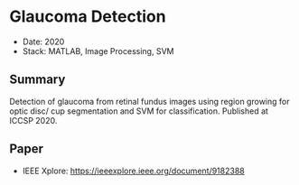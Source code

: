 # Glaucoma Detection

- Date: 2020
- Stack: MATLAB, Image Processing, SVM

## Summary
Detection of glaucoma from retinal fundus images using region growing for optic disc/ cup segmentation and SVM for classification. Published at ICCSP 2020.

## Paper
- IEEE Xplore: https://ieeexplore.ieee.org/document/9182388
